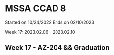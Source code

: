 # MSSA CCAD 8

Started on 10/24/2022 
Ends on 02/10/2023

Week 17: 2023.02.06 - 2023.02.10

## Week 17 - AZ-204 && Graduation